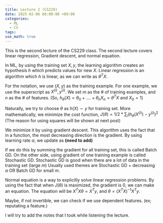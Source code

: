```yaml
---
title: Lecture 2 (CS229)
date: 2025-02-06 08:00:00 +09:00
categories:
  - ML
  - CS
tags:
use_math: true
---
```


This is the second lecture of the CS229 class. The second lecture covers linear regression, Gradient descent, and normal equation.

In ML, by using the training set $X, y$, the learning algorithm creates an hypothesis $h$ which predicts values for new $X$. Linear regression is an algorithm which $h$ is linear, as we can write as $\theta ^T X$.

For the notation, we use $(X, y)$ as the training example. For one example, we use the superscript as $X^{(i)}, y^{(i)}$. We set $m$ as the # of training examples, and $n$ as the # of features. (So, $h_{\theta}(X) = \theta_0 + .... + \theta_n X_n = \theta ^{T}X$  and $X_0 = 1$)

Naturally, we try to choose $\theta$ as $h(X)\sim y$ for training set. 
More mathematically, we minimize the cost function, $J(\theta) = 1/2 * \sum_{i}(h_\theta(X^{(i)}) - y^{(i)})^2$ 
(The reason for using squares will be shown at next post)

We minimize it by using gradient descent.
This algorithm uses the fact that in a function, the most decreasing direction is the gradient. By using learning rate $\alpha$, we update as **(need to add)**

If we do this by summing the gradient for all training set, this is called Batch GD. On the other side, using gradient of one training example is called Stochastic GD. Stochastic GD is good when there are a lot of data in the training set (large $m$) Usually used themes are Stochastic GD + decreasing $\alpha$ OR Batch GD for small $m$.

Normal equation is a way to explicitly solve linear regression problems. 
By using the fact that when $J(\theta)$ is maximized, the gradient is 0, we can make an equation.
The equation will be $X^T X\theta = X^T y$, and $\theta = (X^T X)^{-1}X^T y$.

Maybe, if not invertible, we can check if we use dependent features. (ex; reputating a feature.)

I will try to add the notes that I took while listening the lecture.
